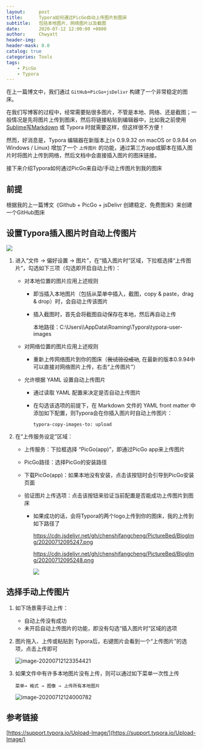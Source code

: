 ```yaml
---
layout:     post
title:      Typora如何通过PicGo自动上传图片到图床
subtitle:   包括本地图片，网络图片以及截图
date:       2020-07-12 12:00:00 +0800
author:     Chwyatt
header-img: 
header-mask: 0.0
catalog: true
categories: Tools
tags:
    - PicGo
    - Typora
---
```


在上一篇博文中，我们通过 `GitHub+PicGo+jsDelivr` 构建了一个非常稳定的图床。

在我们写博客的过程中，经常需要贴很多图片，不管是本地、网络、还是截图；一般情况是先将图片上传到图床，然后将链接粘贴到编辑器中，比如我之前使用 [Sublime写Markdown](https://chenshifangcheng.github.io/tools/2018/06/20/How-to-use-sublime-with-markdown/) 或 Typora 时就需要这样，但这样很不方便！

然而，好消息是，Typora 编辑器在新版本上(≥ 0.9.9.32 on macOS or 0.9.84 on Windows / Linux) 增加了一个 `上传图片` 的功能，通过第三方app或脚本在插入图片时将图片上传到网络，然后文档中会直接插入图片的图床链接。

接下来介绍Typora如何通过PicGo来自动/手动上传图片到我的图床

## 前提

根据我的上一篇博文《Github + PicGo + jsDelivr 创建稳定、免费图床》来创建一个GitHub图床

## 设置Typora插入图片时自动上传图片

![](https://cdn.jsdelivr.net/gh/chenshifangcheng/PictureBed/BlogImg/20200712114705.png)

1. 进入“文件 -> 偏好设置 -> 图片”，在“插入图片时”区域，下拉框选择“上传图片”，勾选如下三项（勾选即开启自动上传）：

   * 对本地位置的图片应用上述规则

     * 即当插入本地图片（包括从菜单中插入，截图，copy & paste，drag & drop）时，会自动上传该图片

     * 插入截图时，首先会将截图自动保存在本地，然后再自动上传

       本地路径：C:\Users\\<User>\AppData\Roaming\Typora\typora-user-images

   * 对网络位置的图片应用上述规则

     *  重新上传网络图片到你的图床（~~我试验没成功~~, 在最新的版本0.9.94中可以直接对网络图片上传，右击“上传图片”）

   * 允许根据 YAML 设置自动上传图片

     * 通过读取 YAML 配置来决定是否自动上传图片

     * 在勾选该选项的前提下，在 Markdown 文件的 YAML front matter 中添加如下配置，则Typora会在你插入图片时自动上传图片：

       `typora-copy-images-to: upload`

2. 在“上传服务设定”区域：

   * 上传服务：下拉框选择 “PicGo(app)”，即通过PicGo app来上传图片

   * PicGo路径：选择PicGo的安装路径

   * 下载PicGo(app)：如果本地没有安装，点击该按钮时会引导到PicGo安装页面

   * 验证图片上传选项：点击该按钮来验证当前配置是否能成功上传图片到图床

     * 如果成功的话，会将Typora的两个logo上传到你的图床，我的上传到如下路径了

       https://cdn.jsdelivr.net/gh/chenshifangcheng/PictureBed/BlogImg/20200712095247.png

       https://cdn.jsdelivr.net/gh/chenshifangcheng/PictureBed/BlogImg/20200712095248.png

       ![](https://cdn.jsdelivr.net/gh/chenshifangcheng/PictureBed/BlogImg/20200712121151.png)

## 选择手动上传图片

1. 如下场景需手动上传：
   * 自动上传没有成功
   * 未开启自动上传图片的功能，即没有勾选“插入图片时”区域的选项

2. 图片拖入、上传或粘贴到 Typora后，右键图片会看到一个“上传图片”的选项，点击上传即可

   ![image-20200712123354421](https://cdn.jsdelivr.net/gh/chenshifangcheng/PictureBed/BlogImg/20200712124010.png)

3. 如果文件中有许多本地图片没有上传，则可以通过如下菜单一次性上传

   `菜单→ 格式 → 图像 → 上传所有本地图片`

   ![image-20200712124000782](https://cdn.jsdelivr.net/gh/chenshifangcheng/PictureBed/BlogImg/20200712124000.png)

## 参考链接

[https://support.typora.io/Upload-Image/](https://support.typora.io/Upload-Image/)